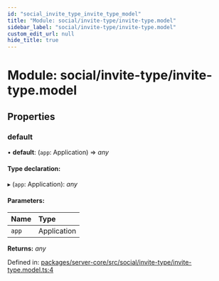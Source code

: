 ```yaml
---
id: "social_invite_type_invite_type_model"
title: "Module: social/invite-type/invite-type.model"
sidebar_label: "social/invite-type/invite-type.model"
custom_edit_url: null
hide_title: true
---
```


# Module: social/invite-type/invite-type.model

## Properties

### default

• **default**: (`app`: Application) => *any*

#### Type declaration:

▸ (`app`: Application): *any*

#### Parameters:

| Name | Type |
| :------ | :------ |
| `app` | Application |

**Returns:** *any*

Defined in: [packages/server-core/src/social/invite-type/invite-type.model.ts:4](https://github.com/xr3ngine/xr3ngine/blob/2d83606b6/packages/server-core/src/social/invite-type/invite-type.model.ts#L4)

